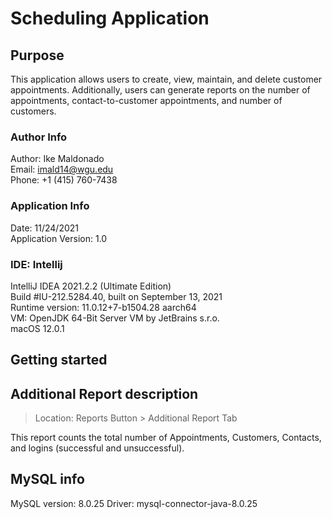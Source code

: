 # Scheduling Application

## Purpose
This application allows users to create, view, maintain, and delete customer appointments. Additionally,
users can generate reports on the number of appointments, contact-to-customer appointments, and number of customers.

### Author Info
Author: Ike Maldonado  
Email: imald14@wgu.edu  
Phone: +1 (415) 760-7438  

### Application Info
Date: 11/24/2021  
Application Version: 1.0  

### IDE: Intellij

IntelliJ IDEA 2021.2.2 (Ultimate Edition)  
Build #IU-212.5284.40, built on September 13, 2021  
Runtime version: 11.0.12+7-b1504.28 aarch64  
VM: OpenJDK 64-Bit Server VM by JetBrains s.r.o.  
macOS 12.0.1  


## Getting started


## Additional Report description

> Location: Reports Button > Additional Report Tab

This report counts the total number of Appointments, Customers, Contacts, and logins (successful and unsuccessful).


## MySQL info
MySQL version: 8.0.25
Driver: mysql-connector-java-8.0.25
